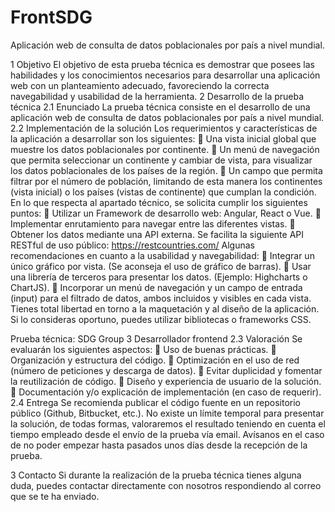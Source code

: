 # FrontSDG
Aplicación web de consulta de datos poblacionales por país a nivel mundial.

1 Objetivo
El objetivo de esta prueba técnica es demostrar que posees las habilidades y los conocimientos
necesarios para desarrollar una aplicación web con un planteamiento adecuado, favoreciendo la
correcta navegabilidad y usabilidad de la herramienta.
2 Desarrollo de la prueba técnica
2.1 Enunciado
La prueba técnica consiste en el desarrollo de una aplicación web de consulta de datos
poblacionales por país a nivel mundial.
2.2 Implementación de la solución
Los requerimientos y características de la aplicación a desarrollar son los siguientes:
 Una vista inicial global que muestre los datos poblacionales por continente.
 Un menú de navegación que permita seleccionar un continente y cambiar de vista, para
visualizar los datos poblacionales de los países de la región.
 Un campo que permita filtrar por el número de población, limitando de esta manera los
continentes (vista inicial) o los países (vistas de continente) que cumplan la condición.
En lo que respecta al apartado técnico, se solicita cumplir los siguientes puntos:
 Utilizar un Framework de desarrollo web: Angular, React o Vue.
 Implementar enrutamiento para navegar entre las diferentes vistas.
 Obtener los datos mediante una API externa. Se facilita la siguiente API RESTful de uso
público: https://restcountries.com/
Algunas recomendaciones en cuanto a la usabilidad y navegabilidad:
 Integrar un único gráfico por vista. (Se aconseja el uso de gráfico de barras).
 Usar una librería de terceros para presentar los datos. (Ejemplo: Highcharts o ChartJS).
 Incorporar un menú de navegación y un campo de entrada (input) para el filtrado de
datos, ambos incluidos y visibles en cada vista.
Tienes total libertad en torno a la maquetación y al diseño de la aplicación. Si lo consideras
oportuno, puedes utilizar bibliotecas o frameworks CSS.

Prueba técnica: SDG Group 3
Desarrollador frontend
2.3 Valoración
Se evaluarán los siguientes aspectos:
 Uso de buenas prácticas.
 Organización y estructura del código.
 Optimización en el uso de red (número de peticiones y descarga de datos).
 Evitar duplicidad y fomentar la reutilización de código.
 Diseño y experiencia de usuario de la solución.
 Documentación y/o explicación de implementación (en caso de requerir).
2.4 Entrega
Se recomienda publicar el código fuente en un repositorio público (Github, Bitbucket, etc.).
No existe un límite temporal para presentar la solución, de todas formas, valoraremos el resultado
teniendo en cuenta el tiempo empleado desde el envío de la prueba vía email. Avísanos en el
caso de no poder empezar hasta pasados unos días desde la recepción de la prueba.

3 Contacto
Si durante la realización de la prueba técnica tienes alguna duda, puedes contactar directamente
con nosotros respondiendo al correo que se te ha enviado.
